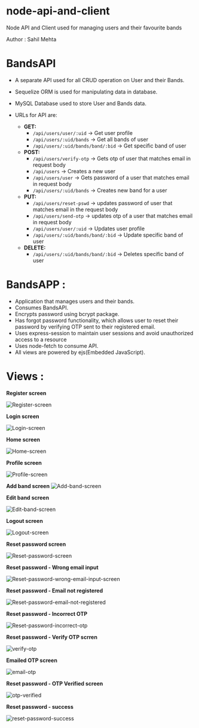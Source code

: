 # node-api-and-client
 Node API and Client used for managing users and their favourite bands
 
 Author : Sahil Mehta
 
 # BandsAPI
- A separate API used for all CRUD operation on User and their Bands.
- Sequelize ORM is used for manipulating data in database.
- MySQL Database used to store User and Bands data.
- URLs for API are:

     - **GET:** 
         - `/api/users/user/:uid` -> Get user profile
         - `/api/users/:uid/bands` -> Get all bands of user
         - `/api/users/:uid/bands/band/:bid` -> Get specific band of user
     - **POST:**
         - `/api/users/verify-otp` -> Gets otp of user that matches email in request body
         - `/api/users` -> Creates a new user
         - `/api/users/user` -> Gets password of a user that matches email in request body
         - `/api/users/:uid/bands` -> Creates new band for a user
     - **PUT:**
         - `/api/users/reset-pswd` -> updates password of user that matches email in the request body
         - `/api/users/send-otp` -> updates otp of a user that matches email in request body
         - `/api/users/user/:uid` -> Updates user profile 
         - `/api/users/:uid/bands/band/:bid` -> Update specific band of user
     - **DELETE:** 
         - `/api/users/:uid/bands/band/:bid` -> Deletes specific band of user 

# BandsAPP :
- Application that manages users and their bands.
- Consumes BandsAPI.
- Encrypts password using bcrypt package.
- Has forgot password functionality, which allows user to reset their password by verifying OTP sent to their registered email.
- Uses express-session to maintain user sessions and avoid unauthorized access to a resource
- Uses node-fetch to consume API.
- All views are powered by ejs(Embedded JavaScript).

 # Views :

**Register screen**

![Register-screen](https://raw.githubusercontent.com/mehta55/node-api-and-client/master/screenshots/register.png)

**Login screen**

![Login-screen](https://raw.githubusercontent.com/mehta55/node-api-and-client/master/screenshots/Login-screen.png)

**Home screen**

![Home-screen](https://raw.githubusercontent.com/mehta55/node-api-and-client/master/screenshots/home.png)

**Profile screen**

![Profile-screen](https://raw.githubusercontent.com/mehta55/node-api-and-client/master/screenshots/profile.png)

**Add band screen**
![Add-band-screen](https://raw.githubusercontent.com/mehta55/node-api-and-client/master/screenshots/add_band.png)

**Edit band screen**

![Edit-band-screen](https://raw.githubusercontent.com/mehta55/node-api-and-client/master/screenshots/edit_band.png)

**Logout screen**

![Logout-screen](https://raw.githubusercontent.com/mehta55/node-api-and-client/master/screenshots/logout.png)

**Reset password screen**

![Reset-password-screen](https://raw.githubusercontent.com/mehta55/node-api-and-client/master/screenshots/reset_pswd-screen.png)

**Reset password - Wrong email input**

![Reset-password-wrong-email-input-screen](https://raw.githubusercontent.com/mehta55/node-api-and-client/master/screenshots/resetpswd_wrong-email-input.png)

**Reset password - Email not registered**

![Reset-password-email-not-registered](https://raw.githubusercontent.com/mehta55/node-api-and-client/master/screenshots/resetpswd_not-registered.png)

**Reset password - Incorrect OTP**

![Reset-password-incorrect-otp](https://raw.githubusercontent.com/mehta55/node-api-and-client/master/screenshots/verify_otp_wrong-otp.png)

**Reset password - Verify OTP scrren**

![verify-otp](https://raw.githubusercontent.com/mehta55/node-api-and-client/master/screenshots/verify_otp-screen.png)

**Emailed OTP screen**

![email-otp](https://raw.githubusercontent.com/mehta55/node-api-and-client/master/screenshots/email_otp.png)

**Reset password - OTP Verified screen**

![otp-verified](https://raw.githubusercontent.com/mehta55/node-api-and-client/master/screenshots/otp_verified.png)

**Reset password - success**

![reset-password-success](https://raw.githubusercontent.com/mehta55/node-api-and-client/master/screenshots/resetpswd_success.png)
